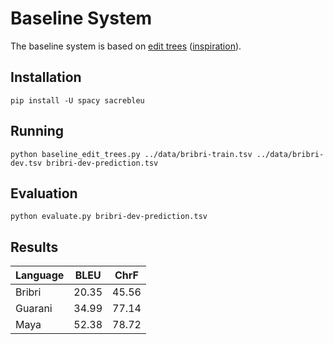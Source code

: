 # Baseline System

The baseline system is based on [edit trees](https://doras.dcu.ie/550/1/GrzegorzPhDFinal.pdf) ([inspiration](https://aclanthology.org/P16-2090.pdf)).

## Installation

```
pip install -U spacy sacrebleu
```

## Running

```
python baseline_edit_trees.py ../data/bribri-train.tsv ../data/bribri-dev.tsv bribri-dev-prediction.tsv
```

## Evaluation

```
python evaluate.py bribri-dev-prediction.tsv
```

## Results

| Language |  BLEU | ChrF |
-----------|-------|-------
Bribri     | 20.35 | 45.56
Guarani    | 34.99 | 77.14
Maya       | 52.38 | 78.72
